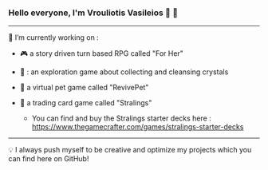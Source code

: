### Hello everyone, I'm Vrouliotis Vasileios :dragon: :robot:

<hr>

🔭 I’m currently working on : 

- :video_game:  a story driven turn based RPG called "For Her" 

- :gem: : an exploration game about collecting and cleansing crystals

- :hamster:  a virtual pet game called "RevivePet"

- :flower_playing_cards: a trading card game called "Stralings"
  - You can find and buy the Stralings starter decks here : https://www.thegamecrafter.com/games/stralings-starter-decks
 
<hr>

:bulb: I always push myself to be creative and optimize my projects which you can find here on GitHub!





